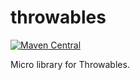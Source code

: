 throwables
====

[![Maven Central](https://img.shields.io/maven-central/v/de.mklinger.micro/throwables.svg)](http://search.maven.org/#search%7Cgav%7C1%7Cg%3A%22de.mklinger.micro%22%20AND%20a%3A%22throwables%22)

Micro library for Throwables.
